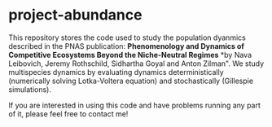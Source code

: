 # project-abundance

This repository stores the code used to study the population dyanmics described in the PNAS publication: **Phenomenology and Dynamics of Competitive Ecosystems Beyond the Niche-Neutral Regimes** *by Nava Leibovich, Jeremy Rothschild, Sidhartha Goyal and Anton Zilman". 
We study multispecies dynamics by evaluating dynamics deterministically (numerically solving Lotka-Voltera equation) and stochastically (Gillespie simulations).

If you are interested in using this code and have problems running any part of it, please feel free to contact me!

